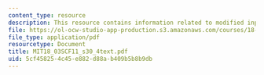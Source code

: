 ```yaml
---
content_type: resource
description: This resource contains information related to modified input.
file: https://ol-ocw-studio-app-production.s3.amazonaws.com/courses/18-03sc-differential-equations-fall-2011/5cf458254c45e882d88ab409b5b8b9db_MIT18_03SCF11_s30_4text.pdf
file_type: application/pdf
resourcetype: Document
title: MIT18_03SCF11_s30_4text.pdf
uid: 5cf45825-4c45-e882-d88a-b409b5b8b9db
---
```

